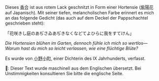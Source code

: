 <p>Dieses <abbr title="Kougou, Räucherstoffbehälter">香合</abbr> ist aus rotem Lack geschnitzt in Form einer Hortensie (<abbr title="Ajisai">紫陽花</abbr> auf Japanisch). Mit seiner tiefen, melancholischen Farbe erinnert es mich an das folgende Gedicht (das auch auf dem Deckel der Pappschachtel geschrieben steht):</p>
<p>「花咲きし庭のあぢさゐあぢきなくなどてよひらに我をすてけん」</p>
<p><em>Die Hortensien blühen im Garten, dennoch fühle ich mich so wertlos—
Warum hast du mich so leicht verlassen, wie eine flüchtige Blüte?</em></p>
<p>Es wurde von <abbr title="Komachi Ono">小野小町</abbr>, einer Dichterin des IX Jahrhunderts, verfasst.</p>
👾: Dieser Text wurde maschinell aus dem Englischen übersetzt. Bei Unstimmigkeiten konsultieren Sie bitte die englische Seite.
